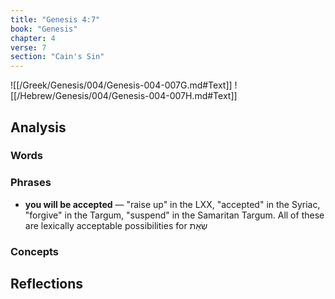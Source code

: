 ```yaml
---
title: "Genesis 4:7"
book: "Genesis"
chapter: 4
verse: 7
section: "Cain's Sin"
---
```

![[/Greek/Genesis/004/Genesis-004-007G.md#Text]]
![[/Hebrew/Genesis/004/Genesis-004-007H.md#Text]]

## Analysis

### Words

### Phrases
- **you will be accepted** — "raise up" in the LXX, "accepted" in the Syriac, "forgive" in the Targum, "suspend" in the Samaritan Targum.  All of these are lexically acceptable possibilities for שְׂאֵת

### Concepts

## Reflections

